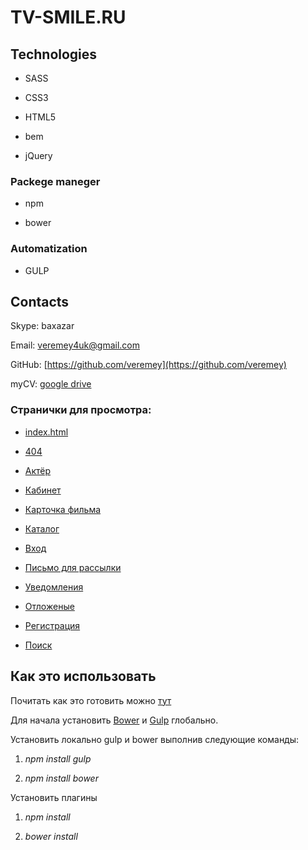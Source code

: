 # TV-SMILE.RU

## Technologies

* SASS

* CSS3

* HTML5

* bem

* jQuery

### Packege maneger

* npm

* bower

### Automatization

* GULP

## Contacts

Skype: baxazar

Email: [veremey4uk@gmail.com](mailto:veremey4uk@gmail.com)

GitHub: [https://github.com/veremey](https://github.com/veremey)

myCV:  [google drive](https://drive.google.com/open?id=1TK9mt61RCe0p68Jt_lBX8pRnAtXPieYcpJr0OF9VwT0)


### Странички для просмотра:

* [index.html](http://veremey.github.io/tvsmile.ru/build/)

* [404](http://veremey.github.io/tvsmile.ru/build/404.html)

* [Актёр](http://veremey.github.io/tvsmile.ru/build/actor.html)

* [Кабинет](http://veremey.github.io/tvsmile.ru/build/cabinet.html)

* [Карточка фильма](http://veremey.github.io/tvsmile.ru/build/cartochka_filma.html)

* [Каталог](http://veremey.github.io/tvsmile.ru/build/catalog.html)

* [Вход](http://veremey.github.io/tvsmile.ru/build/enter.html)

* [Письмо для рассылки](http://veremey.github.io/tvsmile.ru/build/mail.html)

* [Уведомления](http://veremey.github.io/tvsmile.ru/build/notice.html)

* [Отложеные](http://veremey.github.io/tvsmile.ru/build/otlozenie.html)

* [Регистрация](http://veremey.github.io/tvsmile.ru/build/registration.html)

* [Поиск](http://veremey.github.io/tvsmile.ru/build/search.html)

## Как это использовать

Почитать как это готовить можно [тут](http://habrahabr.ru/post/250569/ "Readme")

Для начала установить [Bower](http://bower.io/) и [Gulp](http://gulpjs.com/) глобально.

Установить локально gulp и bower выполнив следующие команды:

1. *npm install gulp*

2. *npm install bower*

Установить плагины

1. *npm install*

2. *bower install*



